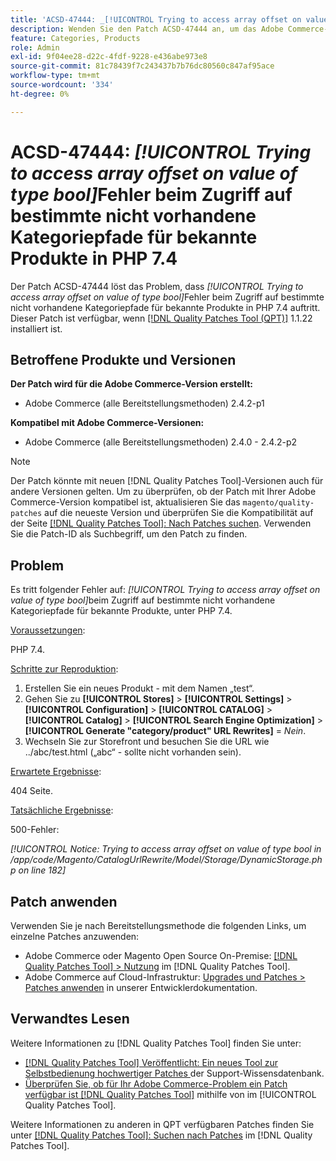 ```yaml
---
title: 'ACSD-47444: _[!UICONTROL Trying to access array offset on value of type bool]_-Fehler beim Zugriff auf bestimmte nicht vorhandene Kategoriepfade für bekannte Produkte in PHP 7.4'
description: Wenden Sie den Patch ACSD-47444 an, um das Adobe Commerce-Problem zu beheben, bei dem beim Zugriff auf bestimmte nicht vorhandene Kategoriepfade für bekannte Produkte in PHP 7.4 der Fehler _[!UICONTROL Trying to access array offset on value of type bool]_ auftritt.
feature: Categories, Products
role: Admin
exl-id: 9f04ee28-d22c-4fdf-9228-e436abe973e8
source-git-commit: 81c78439f7c243437b7b76dc80560c847af95ace
workflow-type: tm+mt
source-wordcount: '334'
ht-degree: 0%

---
```


# ACSD-47444: _[!UICONTROL Trying to access array offset on value of type bool]_&#x200B;Fehler beim Zugriff auf bestimmte nicht vorhandene Kategoriepfade für bekannte Produkte in PHP 7.4

Der Patch ACSD-47444 löst das Problem, dass _[!UICONTROL Trying to access array offset on value of type bool]_&#x200B;Fehler beim Zugriff auf bestimmte nicht vorhandene Kategoriepfade für bekannte Produkte in PHP 7.4 auftritt. Dieser Patch ist verfügbar, wenn [[!DNL Quality Patches Tool (QPT)]](https://experienceleague.adobe.com/en/docs/commerce-knowledge-base/kb/announcements/commerce-announcements/magento-quality-patches-released-new-tool-to-self-serve-quality-patches) 1.1.22 installiert ist.

## Betroffene Produkte und Versionen

**Der Patch wird für die Adobe Commerce-Version erstellt:**
* Adobe Commerce (alle Bereitstellungsmethoden) 2.4.2-p1

**Kompatibel mit Adobe Commerce-Versionen:**
* Adobe Commerce (alle Bereitstellungsmethoden) 2.4.0 - 2.4.2-p2

>[!NOTE]
>
>Der Patch könnte mit neuen [!DNL Quality Patches Tool]-Versionen auch für andere Versionen gelten. Um zu überprüfen, ob der Patch mit Ihrer Adobe Commerce-Version kompatibel ist, aktualisieren Sie das `magento/quality-patches` auf die neueste Version und überprüfen Sie die Kompatibilität auf der Seite [[!DNL Quality Patches Tool]: Nach Patches suchen](https://experienceleague.adobe.com/tools/commerce-quality-patches/index.html). Verwenden Sie die Patch-ID als Suchbegriff, um den Patch zu finden.

## Problem

Es tritt folgender Fehler auf: _[!UICONTROL Trying to access array offset on value of type bool]_&#x200B;beim Zugriff auf bestimmte nicht vorhandene Kategoriepfade für bekannte Produkte, unter PHP 7.4.

<u>Voraussetzungen</u>:

PHP 7.4.

<u>Schritte zur Reproduktion</u>:

1. Erstellen Sie ein neues Produkt - mit dem Namen „test“.
1. Gehen Sie zu **[!UICONTROL Stores]** > **[!UICONTROL Settings]** > **[!UICONTROL Configuration]** > **[!UICONTROL CATALOG]** > **[!UICONTROL Catalog]** > **[!UICONTROL Search Engine Optimization]** > **[!UICONTROL Generate "category/product" URL Rewrites]** = _Nein_.
1. Wechseln Sie zur Storefront und besuchen Sie die URL wie ../abc/test.html („abc“ - sollte nicht vorhanden sein).

<u>Erwartete Ergebnisse</u>:

404 Seite.

<u>Tatsächliche Ergebnisse</u>:

500-Fehler:

_[!UICONTROL Notice: Trying to access array offset on value of type bool in /app/code/Magento/CatalogUrlRewrite/Model/Storage/DynamicStorage.php on line 182]_

## Patch anwenden

Verwenden Sie je nach Bereitstellungsmethode die folgenden Links, um einzelne Patches anzuwenden:

* Adobe Commerce oder Magento Open Source On-Premise: [[!DNL Quality Patches Tool] > Nutzung](/help/tools/quality-patches-tool/usage.md) im [!DNL Quality Patches Tool].
* Adobe Commerce auf Cloud-Infrastruktur: [Upgrades und Patches > Patches anwenden](https://experienceleague.adobe.com/docs/commerce-cloud-service/user-guide/develop/upgrade/apply-patches.html) in unserer Entwicklerdokumentation.

## Verwandtes Lesen

Weitere Informationen zu [!DNL Quality Patches Tool] finden Sie unter:

* [[!DNL Quality Patches Tool] Veröffentlicht: Ein neues Tool zur Selbstbedienung hochwertiger Patches ](https://experienceleague.adobe.com/en/docs/commerce-knowledge-base/kb/announcements/commerce-announcements/magento-quality-patches-released-new-tool-to-self-serve-quality-patches) der Support-Wissensdatenbank.
* [Überprüfen Sie, ob für Ihr Adobe Commerce-Problem ein Patch verfügbar ist [!DNL Quality Patches Tool]](/help/tools/quality-patches-tool/patches-available-in-qpt/check-patch-for-magento-issue-with-magento-quality-patches.md) mithilfe von im [!UICONTROL Quality Patches Tool].


Weitere Informationen zu anderen in QPT verfügbaren Patches finden Sie unter [[!DNL Quality Patches Tool]: Suchen nach Patches](https://experienceleague.adobe.com/tools/commerce-quality-patches/index.html) im [!DNL Quality Patches Tool].
